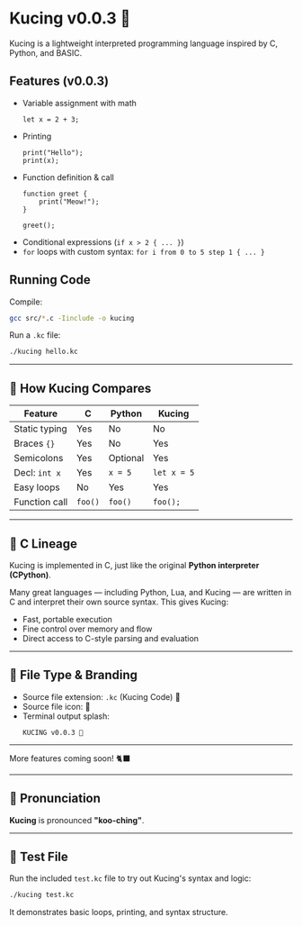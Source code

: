 
# Kucing v0.0.3 🐾

Kucing is a lightweight interpreted programming language inspired by C, Python, and BASIC.

## Features (v0.0.3)
- Variable assignment with math
  ```kucing
  let x = 2 + 3;
  ```
- Printing
  ```kucing
  print("Hello");
  print(x);
  ```
- Function definition & call
  ```kucing
  function greet {
      print("Meow!");
  }

  greet();
  ```
- Conditional expressions (`if x > 2 { ... }`)
- `for` loops with custom syntax: `for i from 0 to 5 step 1 { ... }`

## Running Code

Compile:
```bash
gcc src/*.c -Iinclude -o kucing
```

Run a `.kc` file:
```bash
./kucing hello.kc
```

---

## 🔄 How Kucing Compares

| Feature        | C        | Python     | Kucing     |
|----------------|----------|------------|------------|
| Static typing  | Yes      | No         | No         |
| Braces `{}`    | Yes      | No         | Yes        |
| Semicolons     | Yes      | Optional   | Yes        |
| Decl: `int x`  | Yes      | `x = 5`    | `let x = 5` |
| Easy loops     | No       | Yes        | Yes        |
| Function call  | `foo()`  | `foo()`    | `foo();`    |

---

## 🧬 C Lineage

Kucing is implemented in C, just like the original **Python interpreter (CPython)**.

Many great languages — including Python, Lua, and Kucing — are written in C and interpret their own source syntax. This gives Kucing:

- Fast, portable execution
- Fine control over memory and flow
- Direct access to C-style parsing and evaluation



---

## 📁 File Type & Branding

- Source file extension: `.kc` (Kucing Code) 🐾
- Source file icon: 🐾
- Terminal output splash:
  ```
  KUCING v0.0.3 🐾
  ```

---

More features coming soon! 🐈‍⬛


---

## 📣 Pronunciation

**Kucing** is pronounced **"koo-ching"**.

---

## 🧪 Test File

Run the included `test.kc` file to try out Kucing's syntax and logic:

```bash
./kucing test.kc
```

It demonstrates basic loops, printing, and syntax structure.
